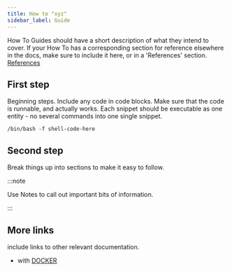 ```yaml
---
title: How to "xyz"
sidebar_label: Guide
---
```


How To Guides should have a short description of what they intend to cover. If
your How To has a corresponding section for reference elsewhere in the docs,
make sure to include it here, or in a 'References' section. [References](sql.md)

## First step

Beginning steps. Include any code in code blocks. Make sure that the code is
runnable, and actually works. Each snippet should be executable as one entity -
no several commands into one single snippet.

```shell
/bin/bash -f shell-code-here
```

## Second step

Break things up into sections to make it easy to follow.

:::note

Use Notes to call out important bits of information.

:::

## More links

include links to other relevant documentation.

- with [DOCKER](/docs/get-started/docker)
